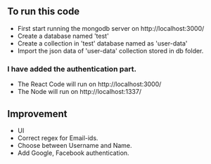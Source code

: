 ## To run this code
-  First start running the mongodb server on http://localhost:3000/
-  Create a database named 'test'
- Create a collection in 'test' database named as 'user-data'
- Import the json data of 'user-data' collection stored in db folder.


### I have added the authentication part. 
- The React Code will run on http://localhost:3000/
- The Node will run on http://localhost:1337/

## Improvement
- UI
- Correct regex for Email-ids.
- Choose between Username and Name.
- Add Google, Facebook authentication.


